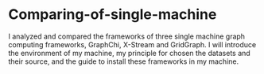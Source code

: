 # Comparing-of-single-machine
I analyzed and compared the frameworks of three single machine graph computing frameworks, GraphChi, X-Stream and GridGraph.
I will introduce the environment of my machine, my principle for chosen the datasets and their source, and the guide to install
these frameworks in my machine.

